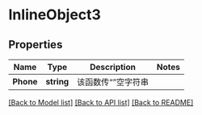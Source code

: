 # InlineObject3

## Properties

Name | Type | Description | Notes
------------ | ------------- | ------------- | -------------
**Phone** | **string** | 该函数传“”空字符串 | 

[[Back to Model list]](../README.md#documentation-for-models) [[Back to API list]](../README.md#documentation-for-api-endpoints) [[Back to README]](../README.md)


